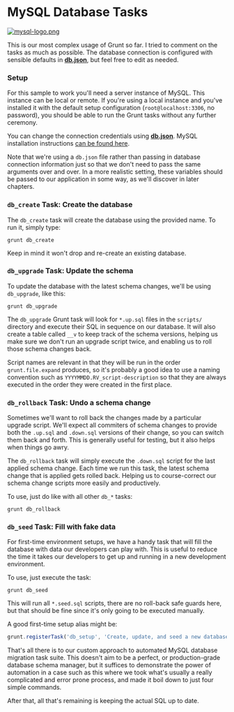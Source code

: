 # MySQL Database Tasks

[![mysql-logo.png][1]](http://www.mysql.com/ "MySQL: World's Most Popular Database?")

This is our most complex usage of Grunt so far. I tried to comment on the tasks as much as possible. The database connection is configured with sensible defaults in [**db.json**](db.json "Database JSON configuration"), but feel free to edit as needed.

### Setup

For this sample to work you'll need a server instance of MySQL. This instance can be local or remote. If you're using a local instance and you've installed it with the default setup configuration (`root@localhost:3306`, no password), you should be able to run the Grunt tasks without any further ceremony.

You can change the connection credentials using [**db.json**](db.json "Database JSON configuration"). MySQL installation instructions [can be found here](http://dev.mysql.com/doc/refman/5.1/en/installing.html "Installing and Upgrading MySQL").

Note that we're using a `db.json` file rather than passing in database connection information just so that we don't need to pass the same arguments over and over. In a more realistic setting, these variables should be passed to our application in some way, as we'll discover in later chapters.

### `db_create` Task: Create the database

The `db_create` task will create the database using the provided name. To run it, simply type:

```shell
grunt db_create
```

Keep in mind it won't drop and re-create an existing database.

### `db_upgrade` Task: Update the schema

To update the database with the latest schema changes, we'll be using `db_upgrade`, like this:

```shell
grunt db_upgrade
```

The `db_upgrade` Grunt task will look for `*.up.sql` files in the `scripts/` directory and execute their SQL in sequence on our database. It will also create a table called `__v` to keep track of the schema versions, helping us make sure we don't run an upgrade script twice, and enabling us to roll those schema changes back.

Script names are relevant in that they will be run in the order `grunt.file.expand` produces, so it's probably a good idea to use a naming convention such as `YYYYMMDD.RV_script-description` so that they are always executed in the order they were created in the first place.

### `db_rollback` Task: Undo a schema change

Sometimes we'll want to roll back the changes made by a particular upgrade script. We'll expect all commiters of schema changes to provide both the `.up.sql` and `.down.sql` versions of their change, so you can switch them back and forth. This is generally useful for testing, but it also helps when things go awry.

The `db_rollback` task will simply execute the `.down.sql` script for the last applied schema change. Each time we run this task, the latest schema change that is applied gets rolled back. Helping us to course-correct our schema change scripts more easily and productively.

To use, just do like with all other `db_*` tasks:

```shell
grunt db_rollback
```

### `db_seed` Task: Fill with fake data

For first-time environment setups, we have a handy task that will fill the database with data our developers can play with. This is useful to reduce the time it takes our developers to get up and running in a new development environment.

To use, just execute the task:

```shell
grunt db_seed
```

This will run all `*.seed.sql` scripts, there are no roll-back safe guards here, but that should be fine since it's only going to be executed manually.

A good first-time setup alias might be:

```js
grunt.registerTask('db_setup', 'Create, update, and seed a new database', ['db_create', 'db_upgrade', 'db_seed']);
```

That's all there is to our custom approach to automated MySQL database migration task suite. This doesn't aim to be a perfect, or production-grade database schema manager, but it suffices to demonstrate the power of automation in a case such as this where we took what's usually a really complicated and error prone process, and made it boil down to just four simple commands.

After that, all that's remaining is keeping the actual SQL up to date.

  [1]: http://i.imgur.com/vPn9pnn.png

